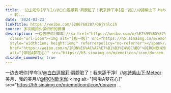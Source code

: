```yaml
---
title: 一边去吧你[举车]//@白白逗猴莉:肩膀脏了！我来舔干净[抱一抱]//@詩紫山下·Meteor:美月，我的美月//@IRON欧米伽:[哆啦A梦花心][哆啦A梦花心][哆啦A梦花心]
  - 转...
date: '2024-03-23'
linkTitle: https://weibo.com/5286768287/O6jYnlcih
source: 多次婉拒久保织织的微博
description: 一边去吧你[举车]//<a href="https://weibo.com/n/%E7%99%BD%E7%99%BD%E9%80%97%E7%8C%B4%E8%8E%89">@白白逗猴莉</a>:肩膀脏了！我来舔干净<span
  class="url-icon"><img alt="[抱一抱]" src="https://h5.sinaimg.cn/m/emoticon/icon/default/co_a1hug-f3910d0e88.png"
  style="width:1em; height:1em;" referrerpolicy="no-referrer"></span>//<a href="https://weibo.com/n/%E8%A9%A9%E7%B4%AB%E5%B1%B1%E4%B8%8B%C2%B7Meteor">@詩紫山下·Meteor</a>:美月，我的美月//<a
  href="https://weibo.com/n/IRON%E6%AC%A7%E7%B1%B3%E4%BC%BD">@IRON欧米伽</a>:<span class="url-icon"><img
  alt="[哆啦A梦花心]" src="https://h5.sinaimg.cn/m/emoticon/icon/doraem ...
disable_comments: true
---
```

一边去吧你[举车]//<a href="https://weibo.com/n/%E7%99%BD%E7%99%BD%E9%80%97%E7%8C%B4%E8%8E%89">@白白逗猴莉</a>:肩膀脏了！我来舔干净<span class="url-icon"><img alt="[抱一抱]" src="https://h5.sinaimg.cn/m/emoticon/icon/default/co_a1hug-f3910d0e88.png" style="width:1em; height:1em;" referrerpolicy="no-referrer"></span>//<a href="https://weibo.com/n/%E8%A9%A9%E7%B4%AB%E5%B1%B1%E4%B8%8B%C2%B7Meteor">@詩紫山下·Meteor</a>:美月，我的美月//<a href="https://weibo.com/n/IRON%E6%AC%A7%E7%B1%B3%E4%BC%BD">@IRON欧米伽</a>:<span class="url-icon"><img alt="[哆啦A梦花心]" src="https://h5.sinaimg.cn/m/emoticon/icon/doraem ...